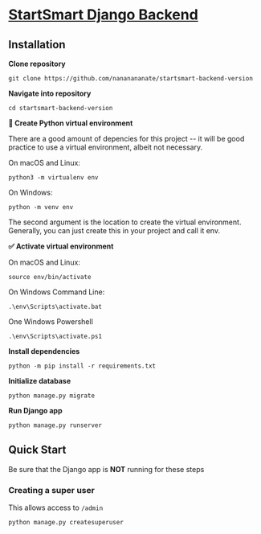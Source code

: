 # [StartSmart Django Backend](https://docs.startsmart.tisuela.com/)

## Installation

**Clone repository**
```
git clone https://github.com/nananananate/startsmart-backend-version
```

**Navigate into repository**
```
cd startsmart-backend-version
```

**🐍 Create Python virtual environment**

There are a good amount of depencies for this project -- it will be good practice to use a virtual environment, albeit not necessary.

On macOS and Linux:
```
python3 -m virtualenv env
```

On Windows:
```
python -m venv env
```
The second argument is the location to create the virtual environment. Generally, you can just create this in your project and call it env.


**✅ Activate virtual environment**

On macOS and Linux:
```
source env/bin/activate
```

On Windows Command Line:
```
.\env\Scripts\activate.bat
```

One Windows Powershell
```
.\env\Scripts\activate.ps1
```

**Install dependencies**
```
python -m pip install -r requirements.txt
```

**Initialize database**
```
python manage.py migrate
```

**Run Django app**
```
python manage.py runserver
```


## Quick Start
Be sure that the Django app is **NOT** running for these steps

### Creating a super user
This allows access to `/admin`
```
python manage.py createsuperuser
```
